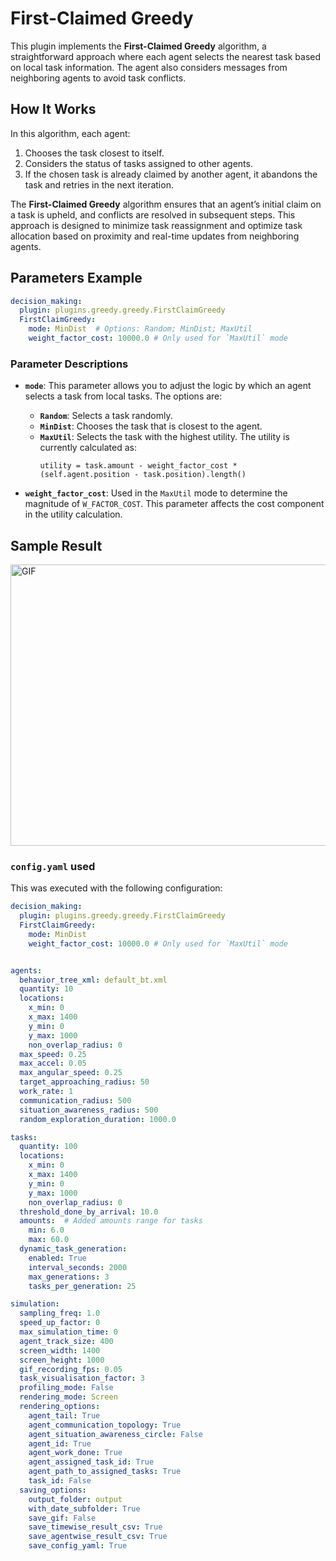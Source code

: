 # First-Claimed Greedy

This plugin implements the **First-Claimed Greedy** algorithm, a straightforward approach where each agent selects the nearest task based on local task information. The agent also considers messages from neighboring agents to avoid task conflicts.

## How It Works

In this algorithm, each agent:
1. Chooses the task closest to itself.
2. Considers the status of tasks assigned to other agents.
3. If the chosen task is already claimed by another agent, it abandons the task and retries in the next iteration.

The **First-Claimed Greedy** algorithm ensures that an agent’s initial claim on a task is upheld, and conflicts are resolved in subsequent steps. This approach is designed to minimize task reassignment and optimize task allocation based on proximity and real-time updates from neighboring agents.



## Parameters Example

```yaml
decision_making: 
  plugin: plugins.greedy.greedy.FirstClaimGreedy
  FirstClaimGreedy:  
    mode: MinDist  # Options: Random; MinDist; MaxUtil
    weight_factor_cost: 10000.0 # Only used for `MaxUtil` mode
```

### Parameter Descriptions

- **`mode`**: 
  This parameter allows you to adjust the logic by which an agent selects a task from local tasks. The options are:
  - **`Random`**: Selects a task randomly.
  - **`MinDist`**: Chooses the task that is closest to the agent.
  - **`MaxUtil`**: Selects the task with the highest utility. The utility is currently calculated as:
    ```
    utility = task.amount - weight_factor_cost * (self.agent.position - task.position).length()
    ```

- **`weight_factor_cost`**: 
  Used in the `MaxUtil` mode to determine the magnitude of `W_FACTOR_COST`. This parameter affects the cost component in the utility calculation.


## Sample Result

<div style="display: flex; flex-direction: row;">
    <img src="result/FirstClaimGreedy_a10_t100_2024-08-20_19-08-36.gif" alt="GIF" width="600" height="450">
</div>

### `config.yaml` used

This was executed with the following configuration:
```yaml
decision_making: 
  plugin: plugins.greedy.greedy.FirstClaimGreedy
  FirstClaimGreedy:  
    mode: MinDist  
    weight_factor_cost: 10000.0 # Only used for `MaxUtil` mode


agents:
  behavior_tree_xml: default_bt.xml 
  quantity: 10
  locations:
    x_min: 0
    x_max: 1400
    y_min: 0
    y_max: 1000
    non_overlap_radius: 0 
  max_speed: 0.25  
  max_accel: 0.05
  max_angular_speed: 0.25
  target_approaching_radius: 50
  work_rate: 1  
  communication_radius: 500 
  situation_awareness_radius: 500 
  random_exploration_duration: 1000.0 

tasks:
  quantity: 100
  locations:
    x_min: 0
    x_max: 1400
    y_min: 0
    y_max: 1000
    non_overlap_radius: 0
  threshold_done_by_arrival: 10.0
  amounts:  # Added amounts range for tasks
    min: 6.0
    max: 60.0      
  dynamic_task_generation:
    enabled: True
    interval_seconds: 2000
    max_generations: 3
    tasks_per_generation: 25

simulation:
  sampling_freq: 1.0 
  speed_up_factor: 0 
  max_simulation_time: 0
  agent_track_size: 400  
  screen_width: 1400 
  screen_height: 1000 
  gif_recording_fps: 0.05  
  task_visualisation_factor: 3  
  profiling_mode: False
  rendering_mode: Screen  
  rendering_options: 
    agent_tail: True
    agent_communication_topology: True
    agent_situation_awareness_circle: False
    agent_id: True
    agent_work_done: True
    agent_assigned_task_id: True
    agent_path_to_assigned_tasks: True
    task_id: False
  saving_options:
    output_folder: output
    with_date_subfolder: True
    save_gif: False
    save_timewise_result_csv: True    
    save_agentwise_result_csv: True
    save_config_yaml: True
```